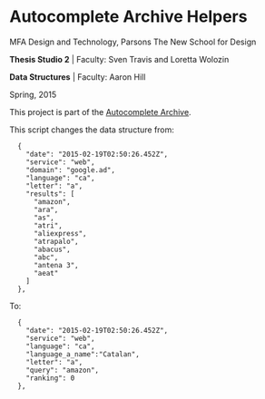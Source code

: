 # Autocomplete Archive Helpers

MFA Design and Technology, Parsons The New School for Design

**Thesis Studio 2** | Faculty: Sven Travis and Loretta Wolozin

**Data Structures** | Faculty: Aaron Hill

Spring, 2015

This project is part of the [Autocomplete Archive](https://github.com/gianordoli/autocomplete_archive).

This script changes the data structure from:

```
  {
    "date": "2015-02-19T02:50:26.452Z",
    "service": "web",
    "domain": "google.ad",
    "language": "ca",
    "letter": "a",
    "results": [
      "amazon",
      "ara",
      "as",
      "atri",
      "aliexpress",
      "atrapalo",
      "abacus",
      "abc",
      "antena 3",
      "aeat"
    ]
  },
```

To:

``` 
  {
	"date": "2015-02-19T02:50:26.452Z",   
    "service": "web", 
    "language": "ca", 
    "language_a_name":"Catalan", 
    "letter": "a", 
    "query": "amazon", 
    "ranking": 0 
  },
```
